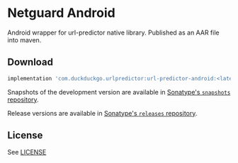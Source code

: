 Netguard Android
===============
Android wrapper for url-predictor native library. Published as an AAR file into maven.

Download
--------

```groovy
implementation 'com.duckduckgo.urlpredictor:url-predictor-android:<latest-version>'
```

Snapshots of the development version are available in [Sonatype's `snapshots` repository](https://s01.oss.sonatype.org/content/repositories/snapshots/com/duckduckgo/urlpredictor/url-predictor-android).

Release versions are available in [Sonatype's `releases` repository](https://s01.oss.sonatype.org/content/repositories/releases/com/duckduckgo/urlpredictor/url-predictor-android).

License
-------
See [LICENSE](https://github.com/duckduckgo/url_predictor/blob/main/LICENSE)
